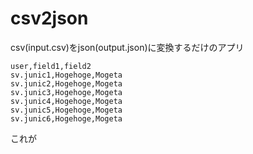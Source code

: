 # csv2json
csv(input.csv)をjson(output.json)に変換するだけのアプリ

```
user,field1,field2
sv.junic1,Hogehoge,Mogeta
sv.junic2,Hogehoge,Mogeta
sv.junic3,Hogehoge,Mogeta
sv.junic4,Hogehoge,Mogeta
sv.junic5,Hogehoge,Mogeta
sv.junic6,Hogehoge,Mogeta
```

これが

